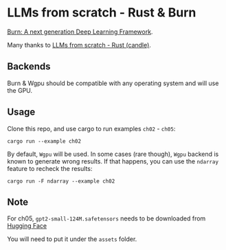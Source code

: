 # LLMs from scratch - Rust & Burn

[Burn: A next generation Deep Learning Framework](https://github.com/tracel-ai/burn).

Many thanks to [LLMs from scratch - Rust (candle)](https://github.com/nerdai/llms-from-scratch-rs).

## Backends

Burn & Wgpu should be compatible with any operating system and will use the GPU.

## Usage

Clone this repo, and use cargo to run examples `ch02` - `ch05`:

`cargo run --example ch02`

By default, `Wgpu` will be used. In some cases (rare though), `Wgpu` backend is known to generate wrong results. If that happens, you can use the `ndarray` feature to recheck the results:

`cargo run -F ndarray --example ch02`

## Note

For ch05, `gpt2-small-124M.safetensors` needs to be downloaded from [Hugging Face](https://huggingface.co/rasbt/gpt2-from-scratch-pytorch/tree/main)

You will need to put it under the `assets` folder.
